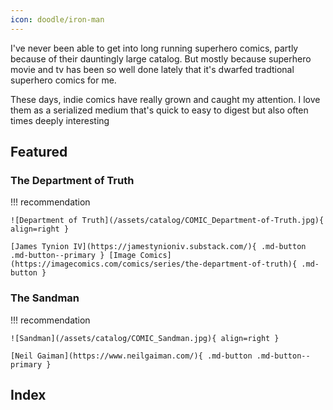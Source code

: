 ```yaml
---
icon: doodle/iron-man
---
```


I've never been able to get into long running superhero comics, partly because of their dauntingly large catalog. But mostly because superhero movie and tv has been so well done lately that it's dwarfed tradtional superhero comics for me.

These days, indie comics have really grown and caught my attention. I love them as a serialized medium that's quick to easy to digest but also often times deeply interesting

## Featured

### The Department of Truth

!!! recommendation

    ![Department of Truth](/assets/catalog/COMIC_Department-of-Truth.jpg){ align=right }

    [James Tynion IV](https://jamestynioniv.substack.com/){ .md-button .md-button--primary } [Image Comics](https://imagecomics.com/comics/series/the-department-of-truth){ .md-button }

### The Sandman

!!! recommendation

    ![Sandman](/assets/catalog/COMIC_Sandman.jpg){ align=right }

    [Neil Gaiman](https://www.neilgaiman.com/){ .md-button .md-button--primary }


## Index